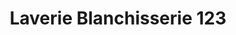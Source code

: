 ---
title: "Laverie Blanchisserie 123"
url: /saint-vincent-de-tyrosse/laverie-blanchisserie-123/
shop: blanchisserie
---